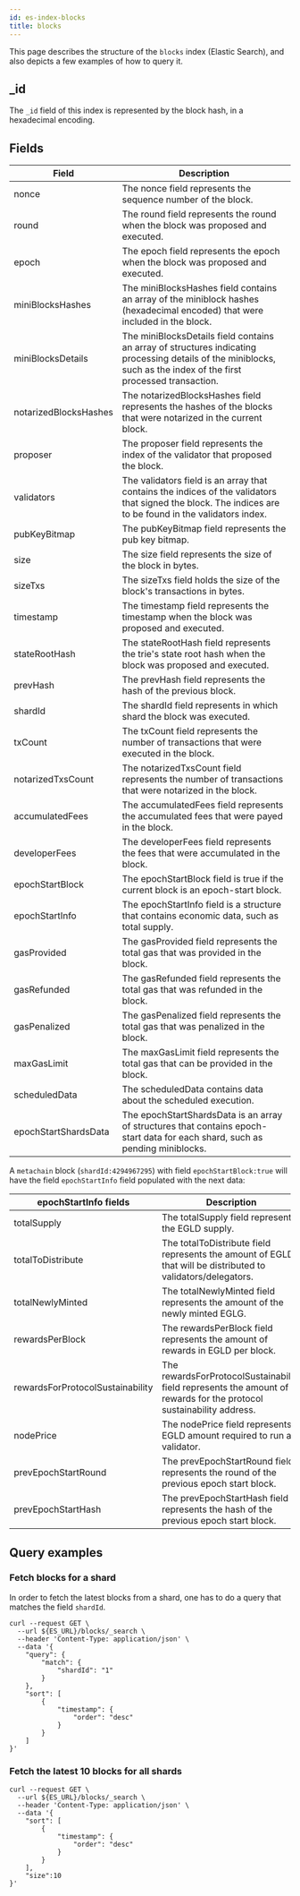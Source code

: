```yaml
---
id: es-index-blocks
title: blocks
---
```


[comment]: # (mx-abstract)

This page describes the structure of the `blocks` index (Elastic Search), and also depicts a few examples of how to query it.

[comment]: # (mx-context-auto)

## _id

The `_id` field of this index is represented by the block hash, in a hexadecimal encoding.

[comment]: # (mx-context-auto)

## Fields

| Field                 | Description                                                                                                                                                        |
|-----------------------|--------------------------------------------------------------------------------------------------------------------------------------------------------------------|
| nonce                 | The nonce field represents the sequence number of the block.                                                                                                       |
| round                 | The round field represents the round when the block was proposed and executed.                                                                                     |
| epoch                 | The epoch field represents the epoch when the block was proposed and executed.                                                                                     |
| miniBlocksHashes      | The miniBlocksHashes field contains an array of the miniblock hashes (hexadecimal encoded) that were included in the block.                                        |
| miniBlocksDetails     | The miniBlocksDetails field contains an array of structures indicating processing details of the miniblocks, such as the index of the first processed transaction. |
| notarizedBlocksHashes | The notarizedBlocksHashes field represents the hashes of the blocks that were notarized in the current block.                                                      |
| proposer              | The proposer field represents the index of the validator that proposed the block.                                                                                  |
| validators            | The validators field is an array that contains the indices of the validators that signed the block. The indices are to be found in the validators index.           |
| pubKeyBitmap          | The pubKeyBitmap field represents the pub key bitmap.                                                                                                              |
| size                  | The size field represents the size of the block in bytes.                                                                                                          |
| sizeTxs               | The sizeTxs field holds the size of the block's transactions in bytes.                                                                                             |
| timestamp             | The timestamp field represents the timestamp when the block was proposed and executed.                                                                             |
| stateRootHash         | The stateRootHash field represents the trie's state root hash when the block was proposed and executed.                                                            |
| prevHash              | The prevHash field represents the hash of the previous block.                                                                                                      |
| shardId               | The shardId field represents in which shard the block was executed.                                                                                                |
| txCount               | The txCount field represents the number of transactions that were executed in the block.                                                                           |
| notarizedTxsCount     | The notarizedTxsCount field represents the number of transactions that were notarized in the block.                                                                |
| accumulatedFees       | The accumulatedFees field represents the accumulated fees that were payed in the block.                                                                            |
| developerFees         | The developerFees field represents the fees that were accumulated in the block.                                                                                    |
| epochStartBlock       | The epochStartBlock field is true if the current block is an epoch-start block.                                                                                    |
| epochStartInfo        | The epochStartInfo field is a structure that contains economic data, such as total supply.                                                                         |
| gasProvided           | The gasProvided field represents the total gas that was provided in the block.                                                                                     |
| gasRefunded           | The gasRefunded field represents the total gas that was refunded in the block.                                                                                     |
| gasPenalized          | The gasPenalized field represents the total gas that was penalized in the block.                                                                                   |
| maxGasLimit           | The maxGasLimit field represents the total gas that can be provided in the block.                                                                                  |
| scheduledData         | The scheduledData contains data about the scheduled execution.                                                                                                     |
| epochStartShardsData  | The epochStartShardsData is an array of structures that contains epoch-start data for each shard, such as pending miniblocks.                                      |

A `metachain` block (`shardId:4294967295`) with field `epochStartBlock:true` will have the field `epochStartInfo` field populated with the next data:

| epochStartInfo fields            | Description                                                                                                          |
|----------------------------------|----------------------------------------------------------------------------------------------------------------------|
| totalSupply                      | The totalSupply field represents the EGLD supply.                                                                    |
| totalToDistribute                | The totalToDistribute field represents the amount of EGLD that will be distributed to validators/delegators.         |
| totalNewlyMinted                 | The totalNewlyMinted field represents the amount of the newly minted EGLG.                                           |
| rewardsPerBlock                  | The rewardsPerBlock field represents the amount of rewards in EGLD per block.                                        |
| rewardsForProtocolSustainability | The rewardsForProtocolSustainability field represents the amount of rewards for the protocol sustainability address. |
| nodePrice                        | The nodePrice field represents EGLD amount required to run a validator.                                              |
| prevEpochStartRound              | The prevEpochStartRound field represents the round of the previous epoch start block.                                |
| prevEpochStartHash               | The prevEpochStartHash field represents the hash of the previous epoch start block.                                  |

[comment]: # (mx-context-auto)

## Query examples

[comment]: # (mx-context-auto)

### Fetch blocks for a shard 
In order to fetch the latest blocks from a shard, one has to do a query that matches the field `shardId`.
```
curl --request GET \
  --url ${ES_URL}/blocks/_search \
  --header 'Content-Type: application/json' \
  --data '{
    "query": {
        "match": {
            "shardId": "1"
        }
    },
    "sort": [
        {
            "timestamp": {
                "order": "desc"
            }
        }
    ]
}'
```

[comment]: # (mx-context-auto)

### Fetch the latest 10 blocks for all shards

```
curl --request GET \
  --url ${ES_URL}/blocks/_search \
  --header 'Content-Type: application/json' \
  --data '{
    "sort": [
        {
            "timestamp": {
                "order": "desc"
            }
        }
    ],
    "size":10
}'
```
